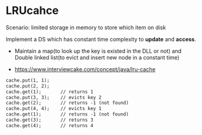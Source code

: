# LRUcahce
Scenario: limited storage in memory to store which item on disk

Implement a DS which has constant time complexity to **update** and **access**. 
* Maintain a map(to look up the key is existed in the DLL or not) and Double linked list(to evict and insert new node in a constant time)

* https://www.interviewcake.com/concept/java/lru-cache


```md
cache.put(1, 1);
cache.put(2, 2);
cache.get(1);       // returns 1
cache.put(3, 3);    // evicts key 2
cache.get(2);       // returns -1 (not found)
cache.put(4, 4);    // evicts key 1
cache.get(1);       // returns -1 (not found)
cache.get(3);       // returns 3
cache.get(4);       // returns 4
```